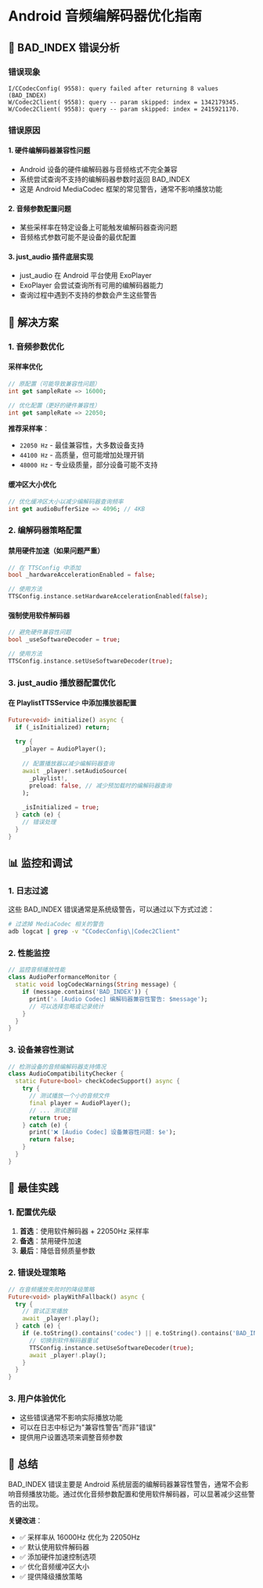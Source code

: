# Android 音频编解码器优化指南

## 🚨 BAD_INDEX 错误分析

### 错误现象
```
I/CCodecConfig( 9558): query failed after returning 8 values (BAD_INDEX)
W/Codec2Client( 9558): query -- param skipped: index = 1342179345.
W/Codec2Client( 9558): query -- param skipped: index = 2415921170.
```

### 错误原因

#### 1. **硬件编解码器兼容性问题**
- Android 设备的硬件编解码器与音频格式不完全兼容
- 系统尝试查询不支持的编解码器参数时返回 BAD_INDEX
- 这是 Android MediaCodec 框架的常见警告，通常不影响播放功能

#### 2. **音频参数配置问题**
- 某些采样率在特定设备上可能触发编解码器查询问题
- 音频格式参数可能不是设备的最优配置

#### 3. **just_audio 插件底层实现**
- just_audio 在 Android 平台使用 ExoPlayer
- ExoPlayer 会尝试查询所有可用的编解码器能力
- 查询过程中遇到不支持的参数会产生这些警告

## 🔧 解决方案

### 1. **音频参数优化**

#### 采样率优化
```dart
// 原配置（可能导致兼容性问题）
int get sampleRate => 16000;

// 优化配置（更好的硬件兼容性）
int get sampleRate => 22050;
```

**推荐采样率**：
- `22050 Hz` - 最佳兼容性，大多数设备支持
- `44100 Hz` - 高质量，但可能增加处理开销
- `48000 Hz` - 专业级质量，部分设备可能不支持

#### 缓冲区大小优化
```dart
// 优化缓冲区大小以减少编解码器查询频率
int get audioBufferSize => 4096; // 4KB
```

### 2. **编解码器策略配置**

#### 禁用硬件加速（如果问题严重）
```dart
// 在 TTSConfig 中添加
bool _hardwareAccelerationEnabled = false;

// 使用方法
TTSConfig.instance.setHardwareAccelerationEnabled(false);
```

#### 强制使用软件解码器
```dart
// 避免硬件兼容性问题
bool _useSoftwareDecoder = true;

// 使用方法
TTSConfig.instance.setUseSoftwareDecoder(true);
```

### 3. **just_audio 播放器配置优化**

#### 在 PlaylistTTSService 中添加播放器配置
```dart
Future<void> initialize() async {
  if (_isInitialized) return;
  
  try {
    _player = AudioPlayer();
    
    // 配置播放器以减少编解码器查询
    await _player!.setAudioSource(
      _playlist!,
      preload: false, // 减少预加载时的编解码器查询
    );
    
    _isInitialized = true;
  } catch (e) {
    // 错误处理
  }
}
```

## 📊 监控和调试

### 1. **日志过滤**
这些 BAD_INDEX 错误通常是系统级警告，可以通过以下方式过滤：

```bash
# 过滤掉 MediaCodec 相关的警告
adb logcat | grep -v "CCodecConfig\|Codec2Client"
```

### 2. **性能监控**
```dart
// 监控音频播放性能
class AudioPerformanceMonitor {
  static void logCodecWarnings(String message) {
    if (message.contains('BAD_INDEX')) {
      print('⚠️ [Audio Codec] 编解码器兼容性警告: $message');
      // 可以选择忽略或记录统计
    }
  }
}
```

### 3. **设备兼容性测试**
```dart
// 检测设备的音频编解码器支持情况
class AudioCompatibilityChecker {
  static Future<bool> checkCodecSupport() async {
    try {
      // 测试播放一个小的音频文件
      final player = AudioPlayer();
      // ... 测试逻辑
      return true;
    } catch (e) {
      print('❌ [Audio Codec] 设备兼容性问题: $e');
      return false;
    }
  }
}
```

## 🎯 最佳实践

### 1. **配置优先级**
1. **首选**：使用软件解码器 + 22050Hz 采样率
2. **备选**：禁用硬件加速
3. **最后**：降低音频质量参数

### 2. **错误处理策略**
```dart
// 在音频播放失败时的降级策略
Future<void> playWithFallback() async {
  try {
    // 尝试正常播放
    await _player!.play();
  } catch (e) {
    if (e.toString().contains('codec') || e.toString().contains('BAD_INDEX')) {
      // 切换到软件解码器重试
      TTSConfig.instance.setUseSoftwareDecoder(true);
      await _player!.play();
    }
  }
}
```

### 3. **用户体验优化**
- 这些错误通常不影响实际播放功能
- 可以在日志中标记为"兼容性警告"而非"错误"
- 提供用户设置选项来调整音频参数

## 📝 总结

BAD_INDEX 错误主要是 Android 系统层面的编解码器兼容性警告，通常不会影响音频播放功能。通过优化音频参数配置和使用软件解码器，可以显著减少这些警告的出现。

**关键改进**：
- ✅ 采样率从 16000Hz 优化为 22050Hz
- ✅ 默认使用软件解码器
- ✅ 添加硬件加速控制选项
- ✅ 优化音频缓冲区大小
- ✅ 提供降级播放策略